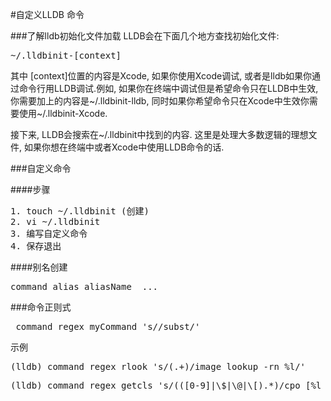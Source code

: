 #自定义LLDB 命令

###了解lldb初始化文件加载
LLDB会在下面几个地方查找初始化文件:

<pre>~/.lldbinit-[context]</pre> 其中 [context]位置的内容是Xcode, 如果你使用Xcode调试, 或者是lldb如果你通过命令行用LLDB调试.例如, 如果你在终端中调试但是希望命令只在LLDB中生效, 你需要加上的内容是~/.lldbinit-lldb, 同时如果你希望命令只在Xcode中生效你需要使用~/.lldbinit-Xcode.

接下来, LLDB会搜索在~/.lldbinit中找到的内容. 这里是处理大多数逻辑的理想文件, 如果你想在终端中或者Xcode中使用LLDB命令的话.

###自定义命令

####步骤
<pre>
1. touch ~/.lldbinit (创建)
2. vi ~/.lldbinit
3. 编写自定义命令
4. 保存退出
</pre>

####别名创建

<pre>
command alias aliasName  ...
</pre>


###命令正则式

<pre>
 command regex myCommand 's/<regex>/subst/'
</pre>

示例
<pre>
(lldb) command regex rlook 's/(.+)/image lookup -rn %l/'
</pre>

<pre>
(lldb) command regex getcls 's/(([0-9]|\$|\@|\[).*)/cpo [%l class]/'  's/(.*)/expression -l swift -O -- type(of:%l)/'
</pre>



